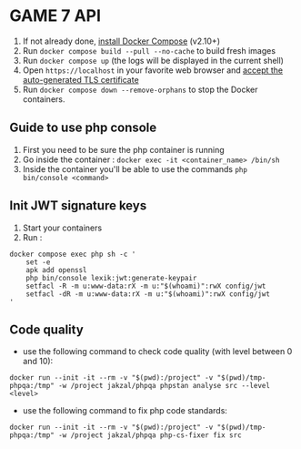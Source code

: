 # GAME 7 API

1. If not already done, [install Docker Compose](https://docs.docker.com/compose/install/) (v2.10+)
2. Run `docker compose build --pull --no-cache` to build fresh images
3. Run `docker compose up` (the logs will be displayed in the current shell)
4. Open `https://localhost` in your favorite web browser and [accept the auto-generated TLS certificate](https://stackoverflow.com/a/15076602/1352334)
5. Run `docker compose down --remove-orphans` to stop the Docker containers.

## Guide to use php console

1. First you need to be sure the php container is running
2. Go inside the container : `docker exec -it <container_name> /bin/sh`
3. Inside the container you'll be able to use the commands `php bin/console <command>`

## Init JWT signature keys

1. Start your containers
2. Run : 
```
docker compose exec php sh -c '
    set -e
    apk add openssl
    php bin/console lexik:jwt:generate-keypair
    setfacl -R -m u:www-data:rX -m u:"$(whoami)":rwX config/jwt
    setfacl -dR -m u:www-data:rX -m u:"$(whoami)":rwX config/jwt
'
```

## Code quality

- use the following command to check code quality (with level between 0 and 10):

`docker run --init -it --rm -v "$(pwd):/project" -v "$(pwd)/tmp-phpqa:/tmp" -w /project jakzal/phpqa phpstan analyse src --level <level>`

- use the following command to fix php code standards:

`docker run --init -it --rm -v "$(pwd):/project" -v "$(pwd)/tmp-phpqa:/tmp" -w /project jakzal/phpqa php-cs-fixer fix src`
